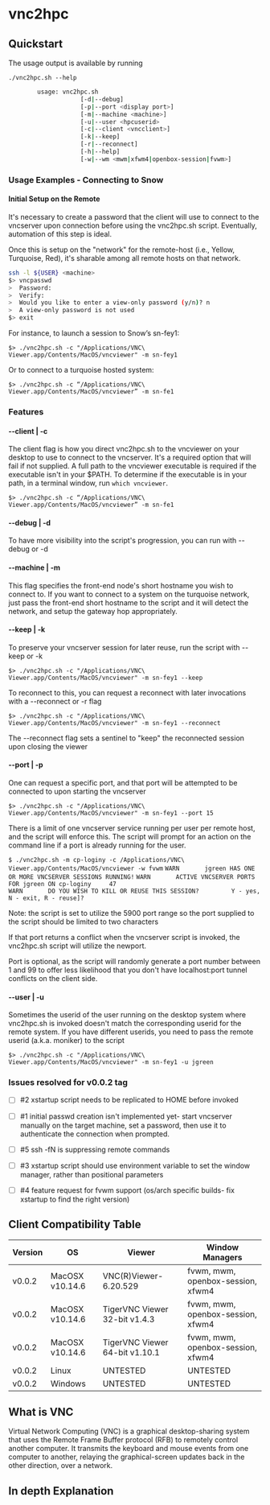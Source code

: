 # vnc2hpc

## Quickstart
The usage output is available by running 

`./vnc2hpc.sh --help`

```    vnc2hpc.sh v0.0.2
        usage: vnc2hpc.sh 
                    [-d|--debug] 
    	            [-p|--port <display port>]
    	            [-m|--machine <machine>] 
    	            [-u|--user <hpcuserid> 
                    [-c|--client <vncclient>] 
                    [-k|--keep] 
                    [-r|--reconnect] 
                    [-h|--help] 
                    [-w|--wm <mwm|xfwm4|openbox-session|fvwm>]
```
### Usage Examples - Connecting to Snow

#### Initial Setup on the Remote

It's necessary to create a password that the client will use to connect to the vncserver upon connection before
using the vnc2hpc.sh script.  Eventually, automation of this step is ideal. 

Once this is setup on the "network" for the remote-host (i.e., Yellow, Turquoise, Red), it's sharable among all
remote hosts on that network. 

```bash
ssh -l ${USER} <machine> 
$> vncpasswd 
>  Password:
>  Verify:
>  Would you like to enter a view-only password (y/n)? n
>  A view-only password is not used
$> exit
```

For instance, to launch a session to Snow’s sn-fey1:

`$> ./vnc2hpc.sh -c "/Applications/VNC\ Viewer.app/Contents/MacOS/vncviewer" -m sn-fey1`

Or to connect to a turquoise hosted system:

`$> ./vnc2hpc.sh -c “/Applications/VNC\ Viewer.app/Contents/MacOS/vncviewer” -m sn-fe1`

### Features

#### --client | -c 

The client flag is how you direct vnc2hpc.sh to the vncviewer on your desktop to use to connect to the vncserver. 
It's a required option that will fail if not supplied.  A full path to the vncviewer executable is required if the executable
isn't in your $PATH.  To determine if the executable is in your path, in a terminal window, run `which vncviewer`.

`$> ./vnc2hpc.sh -c “/Applications/VNC\ Viewer.app/Contents/MacOS/vncviewer” -m sn-fe1`

#### --debug | -d 

To have more visibility into the script's progression, you can run with --debug or -d

#### --machine | -m 

This flag specifies the front-end node's short hostname you wish to connect to.  If you want to connect
to a system on the turquoise network, just pass the front-end short hostname to the script and it will detect
the network, and setup the gateway hop appropriately.

#### --keep | -k

To preserve your vncserver session for later reuse, run the script with --keep or -k

`$> ./vnc2hpc.sh -c "/Applications/VNC\ Viewer.app/Contents/MacOS/vncviewer" -m sn-fey1 --keep`

To reconnect to this, you can request a reconnect with later invocations with a --reconnect or -r flag

`$> ./vnc2hpc.sh -c "/Applications/VNC\ Viewer.app/Contents/MacOS/vncviewer" -m sn-fey1 --reconnect`
                    
The --reconnect flag sets a sentinel to "keep" the reconnected session upon closing the viewer

#### --port | -p 

One can request a specific port, and that port will be attempted to be connected to upon starting the vncserver

`$> ./vnc2hpc.sh -c "/Applications/VNC\ Viewer.app/Contents/MacOS/vncviewer" -m sn-fey1 --port 15`

There is a limit of one vncserver service running per user per remote host, and the script will enforce this. 
The script will prompt for an action on the command line if a port is already running for the user.

`$ ./vnc2hpc.sh -m cp-loginy -c /Applications/VNC\ Viewer.app/Contents/MacOS/vncviewer -w fvwm`
`WARN       jgreen HAS ONE OR MORE VNCSERVER SESSIONS RUNNING!`
`WARN       ACTIVE VNCSERVER PORTS FOR jgreen ON cp-loginy     47`                                         
`WARN       DO YOU WISH TO KILL OR REUSE THIS SESSION?         Y - yes, N - exit, R - reuse]?`

Note: the script is set to utilize the 5900 port range so the port supplied to the script should be limited to two characters

If that port returns a conflict when the vncserver script is invoked, the vnc2hpc.sh script will utilize the newport. 

Port is optional, as the script will randomly generate a port number between 1 and 99 to offer less likelihood that you
don't have localhost:port tunnel conflicts on the client side. 

#### --user | -u 

Sometimes the userid of the user running on the desktop system where vnc2hpc.sh is invoked doesn't match the corresponding
userid for the remote system.  If you have different userids, you need to pass the remote userid (a.k.a. moniker) to the script

`$> ./vnc2hpc.sh -c "/Applications/VNC\ Viewer.app/Contents/MacOS/vncviewer" -m sn-fey1 -u jgreen`

### Issues resolved for v0.0.2 tag

- [ ] #2 xstartup script needs to be replicated to HOME before invoked
- [ ] #1 initial passwd creation isn't implemented yet- start vncserver manually on the target machine, set a password, then use it to authenticate the connection when prompted.
- [ ] #5 ssh -fN is suppressing remote commands
- [ ] #3 xstartup script should use environment variable to set the window manager, rather than positional parameters
- [ ] #4 feature request for fvwm support (os/arch specific builds- fix xstartup to find the right version)


## Client Compatibility Table
| Version | OS | Viewer | Window Managers
| ------ | ------ | ------ | ------ |
| v0.0.2 | MacOSX v10.14.6 | VNC(R)Viewer-6.20.529 | fvwm, mwm, openbox-session, xfwm4 |
| v0.0.2 | MacOSX v10.14.6 | TigerVNC Viewer 32-bit v1.4.3 | fvwm, mwm, openbox-session, xfwm4 |
| v0.0.2 | MacOSX v10.14.6 | TigerVNC Viewer 64-bit v1.10.1 | fvwm, mwm, openbox-session, xfwm4 |
| v0.0.2 | Linux | UNTESTED | UNTESTED |
| v0.0.2 | Windows | UNTESTED | UNTESTED |

## What is VNC

Virtual Network Computing (VNC) is a graphical desktop-sharing system that uses the Remote Frame Buffer protocol (RFB) to remotely control another computer. It transmits the keyboard and mouse events from one computer to another, relaying the graphical-screen updates back in the other direction, over a network.

## In depth Explanation

